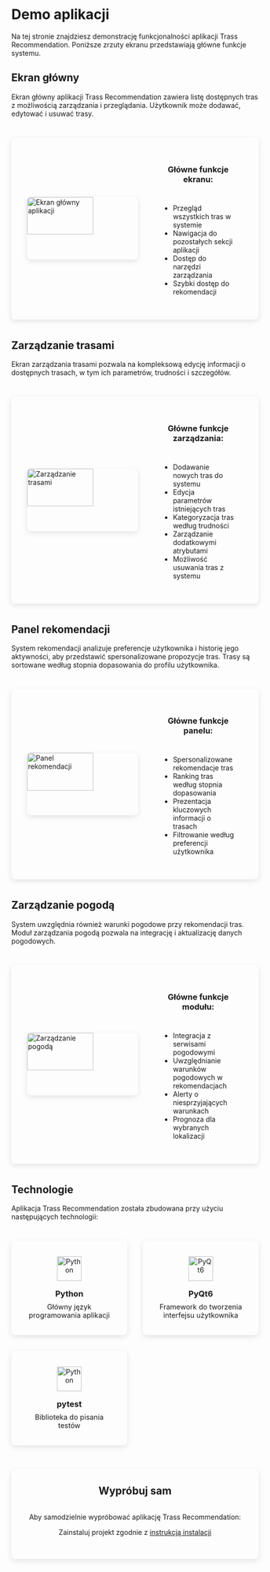 # Demo aplikacji

Na tej stronie znajdziesz demonstrację funkcjonalności aplikacji Trass Recommendation. Poniższe zrzuty ekranu przedstawiają główne funkcje systemu.

## Ekran główny

Ekran główny aplikacji Trass Recommendation zawiera listę dostępnych tras z możliwością zarządzania i przeglądania. Użytkownik może dodawać, edytować i usuwać trasy.

<div class="demo-container">
  <img src="/home-page.png" alt="Ekran główny aplikacji" class="demo-image" />
  <div class="demo-description">
    <h3>Główne funkcje ekranu:</h3>
    <ul>
      <li>Przegląd wszystkich tras w systemie</li>
      <li>Nawigacja do pozostałych sekcji aplikacji</li>
      <li>Dostęp do narzędzi zarządzania</li>
      <li>Szybki dostęp do rekomendacji</li>
    </ul>
  </div>
</div>

## Zarządzanie trasami

Ekran zarządzania trasami pozwala na kompleksową edycję informacji o dostępnych trasach, w tym ich parametrów, trudności i szczegółów.

<div class="demo-container">
  <img src="/manage_trail.png" alt="Zarządzanie trasami" class="demo-image" />
  <div class="demo-description">
    <h3>Główne funkcje zarządzania:</h3>
    <ul>
      <li>Dodawanie nowych tras do systemu</li>
      <li>Edycja parametrów istniejących tras</li>
      <li>Kategoryzacja tras według trudności</li>
      <li>Zarządzanie dodatkowymi atrybutami</li>
      <li>Możliwość usuwania tras z systemu</li>
    </ul>
  </div>
</div>

## Panel rekomendacji

System rekomendacji analizuje preferencje użytkownika i historię jego aktywności, aby przedstawić spersonalizowane propozycje tras. Trasy są sortowane według stopnia dopasowania do profilu użytkownika.

<div class="demo-container">
  <img src="/recomendations_page.png" alt="Panel rekomendacji" class="demo-image" />
  <div class="demo-description">
    <h3>Główne funkcje panelu:</h3>
    <ul>
      <li>Spersonalizowane rekomendacje tras</li>
      <li>Ranking tras według stopnia dopasowania</li>
      <li>Prezentacja kluczowych informacji o trasach</li>
      <li>Filtrowanie według preferencji użytkownika</li>
    </ul>
  </div>
</div>

## Zarządzanie pogodą

System uwzględnia również warunki pogodowe przy rekomendacji tras. Moduł zarządzania pogodą pozwala na integrację i aktualizację danych pogodowych.

<div class="demo-container">
  <img src="/manage_weather.png" alt="Zarządzanie pogodą" class="demo-image" />
  <div class="demo-description">
    <h3>Główne funkcje modułu:</h3>
    <ul>
      <li>Integracja z serwisami pogodowymi</li>
      <li>Uwzględnianie warunków pogodowych w rekomendacjach</li>
      <li>Alerty o niesprzyjających warunkach</li>
      <li>Prognoza dla wybranych lokalizacji</li>
    </ul>
  </div>
</div>

## Technologie

Aplikacja Trass Recommendation została zbudowana przy użyciu następujących technologii:

<div class="tech-grid">
  <div class="tech-item">
    <img src="https://upload.wikimedia.org/wikipedia/commons/thumb/c/c3/Python-logo-notext.svg/1869px-Python-logo-notext.svg.png" alt="Python" width="50" />
    <h3>Python</h3>
    <p>Główny język programowania aplikacji</p>
  </div>
  <div class="tech-item">
    <img src="https://upload.wikimedia.org/wikipedia/commons/thumb/e/e6/Python_and_Qt.svg/1200px-Python_and_Qt.svg.png" alt="PyQt6" width="50" />
    <h3>PyQt6</h3>
    <p>Framework do tworzenia interfejsu użytkownika</p>
  </div>
  <div class="tech-item">
    <img src="https://upload.wikimedia.org/wikipedia/commons/thumb/c/c3/Python-logo-notext.svg/1869px-Python-logo-notext.svg.png" alt="Python" width="50" />
    <h3>pytest</h3>
    <p>Biblioteka do pisania testów</p>
  </div>
</div>

<div class="action-section">
  <h2>Wypróbuj sam</h2>
  
  <p>Aby samodzielnie wypróbować aplikację Trass Recommendation:</p>
  <p>Zainstaluj projekt zgodnie z <a href="/trass-recomendation/installation">instrukcją instalacji</a></p>
</div>

<style>
.demo-container {
  display: flex;
  flex-direction: column;
  gap: 2rem;
  margin: 2.5rem 0;
  padding: 2rem;
  border-radius: 8px;
  background-color: var(--vp-c-bg-soft);
  box-shadow: 0 4px 12px rgba(0, 0, 0, 0.1);
  transition: transform 0.3s ease, box-shadow 0.3s ease;
}

.demo-container:hover {
  transform: translateY(-5px);
  box-shadow: 0 8px 24px rgba(0, 0, 0, 0.15);
}

.demo-image {
  width: 100%;
  border-radius: 8px;
  box-shadow: 0 4px 12px rgba(0, 0, 0, 0.1);
  transition: transform 0.3s ease;
  aspect-ratio: 16 / 9;
  object-fit: cover;
  object-position: top;
  max-height: 400px;
}

.demo-image:hover {
  transform: scale(1.02);
}

.demo-description {
  padding: 0 1rem;
  text-align: center;
}

.demo-description h3 {
  color: var(--vp-c-brand);
  margin-bottom: 1rem;
  padding-bottom: 0.5rem;
  border-bottom: 2px solid var(--vp-c-brand-light);
}

.demo-description ul {
  text-align: left;
  margin: 1rem auto;
  display: inline-block;
}

.tech-grid {
  display: grid;
  grid-template-columns: repeat(auto-fit, minmax(200px, 1fr));
  gap: 2rem;
  margin: 2.5rem 0;
}

.tech-item {
  padding: 2rem 1.5rem;
  border-radius: 8px;
  background-color: var(--vp-c-bg-soft);
  text-align: center;
  transition: transform 0.3s ease, box-shadow 0.3s ease;
  box-shadow: 0 4px 12px rgba(0, 0, 0, 0.1);
}

.tech-item:hover {
  transform: translateY(-5px);
  box-shadow: 0 8px 24px rgba(0, 0, 0, 0.15);
}

.tech-item h3 {
  margin: 1rem 0 0.5rem;
  color: var(--vp-c-brand);
}

.tech-item p {
  margin: 0;
  font-size: 0.9rem;
}

.action-section {
  margin: 3rem 0;
  padding: 2rem;
  border-radius: 8px;
  background-color: var(--vp-c-bg-soft);
  text-align: center;
  box-shadow: 0 4px 12px rgba(0, 0, 0, 0.1);
}

.action-section h2 {
  text-align: center;
  border-bottom: 2px solid var(--vp-c-brand-light);
  padding-bottom: 0.5rem;
  margin: 0 auto 1.5rem;
  max-width: 50%;
}

.action-section ol {
  text-align: left;
  margin: 1.5rem auto;
  max-width: 80%;
  padding-left: 2rem;
}

.buttons-container {
  display: flex;
  justify-content: center;
  gap: 1rem;
  margin-top: 2rem;
}

.custom-button {
  display: inline-block;
  padding: 0.75rem 1.5rem;
  background-color: var(--vp-c-brand);
  color: white !important;
  border-radius: 4px;
  text-decoration: none !important;
  font-weight: 500;
  transition: background-color 0.3s ease, transform 0.3s ease;
  border-bottom: none !important;
}

.custom-button:hover {
  background-color: var(--vp-c-brand-dark);
  transform: translateY(-2px);
}

.secondary-button {
  background-color: var(--vp-c-bg);
  color: var(--vp-c-brand) !important;
  border: 1px solid var(--vp-c-brand);
}

.secondary-button:hover {
  background-color: var(--vp-c-bg-soft);
}

@media (min-width: 768px) {
  .demo-container {
    flex-direction: row;
    align-items: center;
  }
  
  .demo-image {
    width: 60%;
  }
  
  .demo-description {
    width: 40%;
  }
}

@media (max-width: 768px) {
  .demo-container {
    padding: 1.5rem;
    gap: 1.5rem;
  }
  
  .demo-image {
    max-height: 300px;
  }
  
  .tech-grid {
    grid-template-columns: 1fr;
  }
  
  .buttons-container {
    flex-direction: column;
    gap: 0.75rem;
  }
  
  .action-section h2 {
    max-width: 100%;
  }
  
  .action-section ol {
    max-width: 100%;
  }
}
</style> 